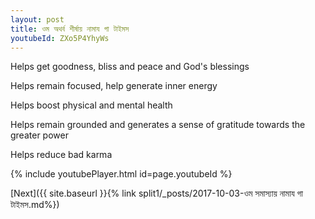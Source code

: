 ```yaml
---
layout: post
title: ওম অথর্ব শীর্ষায় নামায গা টাইমস
youtubeId: ZXo5P4YhyWs
---
```

 
 
Helps get goodness, bliss and peace and God's blessings
 
Helps remain focused, help generate inner energy 
 
Helps boost physical and mental health 
 
Helps remain grounded and generates a sense of gratitude towards the greater power 
 
Helps reduce bad karma
 
 
 
 


{% include youtubePlayer.html id=page.youtubeId %}
 
[Next]({{ site.baseurl }}{% link  split1/_posts/2017-10-03-ওম সমাস্যায় নামায গা টাইমস.md%})
 
